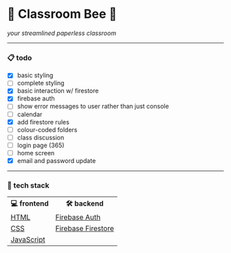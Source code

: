 <h1>🐝 Classroom Bee 📎</h1>
<p><i>your streamlined paperless classroom</i></p>
<hr>
<h3>📋 todo</h3>

- [x] basic styling
- [ ] complete styling
- [x] basic interaction w/ firestore
- [x] firebase auth
- [ ] show error messages to user rather than just console
- [ ] calendar
- [x] add firestore rules
- [ ] colour-coded folders
- [ ] class discussion
- [ ] login page (365)
- [ ] home screen
- [x] email and password update
<hr>
<h3>🍔 tech stack</h3>
<table>
  <tr><th>💻 frontend</th><th>🛠️ backend</th></tr>
  <tr>
    <td><a href="https://developer.mozilla.org/en-US/docs/Web/HTML">HTML</a></td>
    <td><a href="https://firebase.google.com/docs/auth">Firebase Auth</a></td>
  </tr>
  <tr>
    <td><a href="https://developer.mozilla.org/en-US/docs/Web/CSS">CSS</a></td>
    <td><a href="https://firebase.google.com/docs/firestore">Firebase Firestore</a></td>
  </tr>
  <tr>
    <td><a href="https://developer.mozilla.org/en-US/docs/Web/JavaScript">JavaScript</a></td>
  </tr>
</table>

